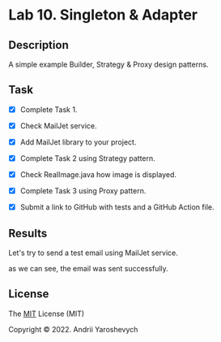 # Lab 10. Singleton & Adapter

## Description
A simple example Builder, Strategy & Proxy design patterns.

## Task

- [x] Complete Task 1.
- [x] Check MailJet service.
- [x] Add MailJet library to your project.
- [x] Complete Task 2 using Strategy pattern.
- [x] Check RealImage.java how image is displayed.
- [x] Complete Task 3 using Proxy pattern.
- [x] Submit a link to GitHub with tests and a GitHub Action file.


## Results
Let's try to send a test email using MailJet service. 


as we can see, the email was sent successfully.

## License

The [MIT](https://choosealicense.com/licenses/mit/) License (MIT)

Copyright © 2022. Andrii Yaroshevych
